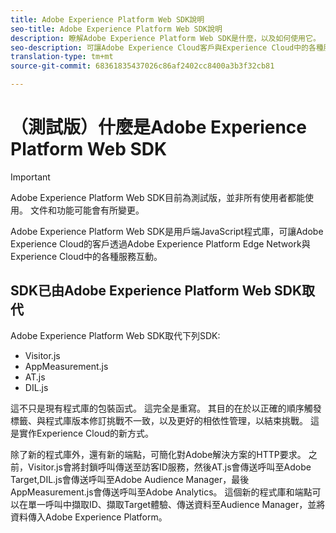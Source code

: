 ```yaml
---
title: Adobe Experience Platform Web SDK說明
seo-title: Adobe Experience Platform Web SDK說明
description: 瞭解Adobe Experience Platform Web SDK是什麼，以及如何使用它。
seo-description: 可讓Adobe Experience Cloud客戶與Experience Cloud中的各種服務互動
translation-type: tm+mt
source-git-commit: 68361835437026c86af2402cc8400a3b3f32cb81

---
```



# （測試版）什麼是Adobe Experience Platform Web SDK

>[!IMPORTANT]
>
>Adobe Experience Platform Web SDK目前為測試版，並非所有使用者都能使用。 文件和功能可能會有所變更。

Adobe Experience Platform Web SDK是用戶端JavaScript程式庫，可讓Adobe Experience Cloud的客戶透過Adobe Experience Platform Edge Network與Experience Cloud中的各種服務互動。

## SDK已由Adobe Experience Platform Web SDK取代

Adobe Experience Platform Web SDK取代下列SDK:

* Visitor.js
* AppMeasurement.js
* AT.js
* DIL.js

這不只是現有程式庫的包裝函式。 這完全是重寫。 其目的在於以正確的順序觸發標籤、與程式庫版本修訂挑戰不一致，以及更好的相依性管理，以結束挑戰。 這是實作Experience Cloud的新方式。

除了新的程式庫外，還有新的端點，可簡化對Adobe解決方案的HTTP要求。 之前，Visitor.js會將封鎖呼叫傳送至訪客ID服務，然後AT.js會傳送呼叫至Adobe Target,DIL.js會傳送呼叫至Adobe Audience Manager，最後AppMeasurement.js會傳送呼叫至Adobe Analytics。 這個新的程式庫和端點可以在單一呼叫中擷取ID、擷取Target體驗、傳送資料至Audience Manager，並將資料傳入Adobe Experience Platform。